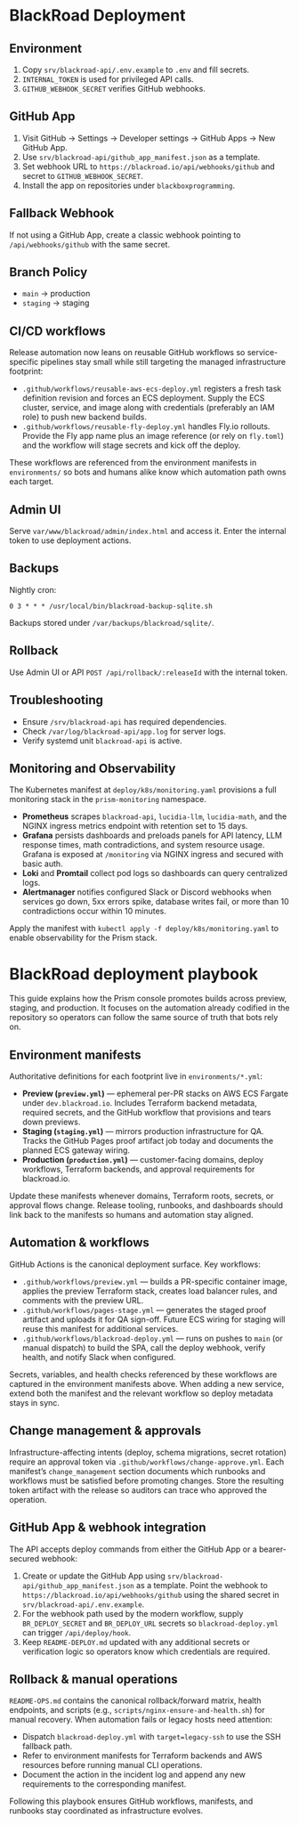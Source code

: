 # BlackRoad Deployment

## Environment

1. Copy `srv/blackroad-api/.env.example` to `.env` and fill secrets.
2. `INTERNAL_TOKEN` is used for privileged API calls.
3. `GITHUB_WEBHOOK_SECRET` verifies GitHub webhooks.

## GitHub App

1. Visit GitHub → Settings → Developer settings → GitHub Apps → New GitHub App.
2. Use `srv/blackroad-api/github_app_manifest.json` as a template.
3. Set webhook URL to `https://blackroad.io/api/webhooks/github` and secret to `GITHUB_WEBHOOK_SECRET`.
4. Install the app on repositories under `blackboxprogramming`.

## Fallback Webhook

If not using a GitHub App, create a classic webhook pointing to `/api/webhooks/github` with the same secret.

## Branch Policy

- `main` → production
- `staging` → staging

## CI/CD workflows

Release automation now leans on reusable GitHub workflows so service-specific
pipelines stay small while still targeting the managed infrastructure footprint:

- `.github/workflows/reusable-aws-ecs-deploy.yml` registers a fresh task
  definition revision and forces an ECS deployment. Supply the ECS cluster,
  service, and image along with credentials (preferably an IAM role) to push new
  backend builds.
- `.github/workflows/reusable-fly-deploy.yml` handles Fly.io rollouts. Provide
  the Fly app name plus an image reference (or rely on `fly.toml`) and the
  workflow will stage secrets and kick off the deploy.

These workflows are referenced from the environment manifests in
`environments/` so bots and humans alike know which automation path owns each
target.

## Admin UI

Serve `var/www/blackroad/admin/index.html` and access it. Enter the internal token to use deployment actions.

## Backups

Nightly cron:
```
0 3 * * * /usr/local/bin/blackroad-backup-sqlite.sh
```
Backups stored under `/var/backups/blackroad/sqlite/`.

## Rollback

Use Admin UI or API `POST /api/rollback/:releaseId` with the internal token.

## Troubleshooting

- Ensure `/srv/blackroad-api` has required dependencies.
- Check `/var/log/blackroad-api/app.log` for server logs.
- Verify systemd unit `blackroad-api` is active.

## Monitoring and Observability

The Kubernetes manifest at `deploy/k8s/monitoring.yaml` provisions a full
monitoring stack in the `prism-monitoring` namespace.

- **Prometheus** scrapes `blackroad-api`, `lucidia-llm`, `lucidia-math`, and the
  NGINX ingress metrics endpoint with retention set to 15 days.
- **Grafana** persists dashboards and preloads panels for API latency, LLM
  response times, math contradictions, and system resource usage. Grafana is
  exposed at `/monitoring` via NGINX ingress and secured with basic auth.
- **Loki** and **Promtail** collect pod logs so dashboards can query centralized
  logs.
- **Alertmanager** notifies configured Slack or Discord webhooks when services
  go down, 5xx errors spike, database writes fail, or more than 10 contradictions
  occur within 10 minutes.

Apply the manifest with `kubectl apply -f deploy/k8s/monitoring.yaml` to enable
observability for the Prism stack.
# BlackRoad deployment playbook

This guide explains how the Prism console promotes builds across preview, staging,
and production. It focuses on the automation already codified in the repository
so operators can follow the same source of truth that bots rely on.

## Environment manifests

Authoritative definitions for each footprint live in `environments/*.yml`:

- **Preview (`preview.yml`)** — ephemeral per-PR stacks on AWS ECS Fargate
  under `dev.blackroad.io`. Includes Terraform backend metadata, required
  secrets, and the GitHub workflow that provisions and tears down previews.
- **Staging (`staging.yml`)** — mirrors production infrastructure for QA. Tracks
  the GitHub Pages proof artifact job today and documents the planned ECS
  gateway wiring.
- **Production (`production.yml`)** — customer-facing domains, deploy workflows,
  Terraform backends, and approval requirements for blackroad.io.

Update these manifests whenever domains, Terraform roots, secrets, or approval
flows change. Release tooling, runbooks, and dashboards should link back to the
manifests so humans and automation stay aligned.

## Automation & workflows

GitHub Actions is the canonical deployment surface. Key workflows:

- `.github/workflows/preview.yml` — builds a PR-specific container image,
  applies the preview Terraform stack, creates load balancer rules, and comments
  with the preview URL.
- `.github/workflows/pages-stage.yml` — generates the staged proof artifact and
  uploads it for QA sign-off. Future ECS wiring for staging will reuse this
  manifest for additional services.
- `.github/workflows/blackroad-deploy.yml` — runs on pushes to `main` (or manual
  dispatch) to build the SPA, call the deploy webhook, verify health, and notify
  Slack when configured.

Secrets, variables, and health checks referenced by these workflows are
captured in the environment manifests above. When adding a new service, extend
both the manifest and the relevant workflow so deploy metadata stays in sync.

## Change management & approvals

Infrastructure-affecting intents (deploy, schema migrations, secret rotation)
require an approval token via `.github/workflows/change-approve.yml`. Each
manifest’s `change_management` section documents which runbooks and workflows
must be satisfied before promoting changes. Store the resulting token artifact
with the release so auditors can trace who approved the operation.

## GitHub App & webhook integration

The API accepts deploy commands from either the GitHub App or a bearer-secured
webhook:

1. Create or update the GitHub App using
   `srv/blackroad-api/github_app_manifest.json` as a template. Point the webhook
   to `https://blackroad.io/api/webhooks/github` using the shared secret in
   `srv/blackroad-api/.env.example`.
2. For the webhook path used by the modern workflow, supply `BR_DEPLOY_SECRET`
   and `BR_DEPLOY_URL` secrets so `blackroad-deploy.yml` can trigger
   `/api/deploy/hook`.
3. Keep `README-DEPLOY.md` updated with any additional secrets or verification
   logic so operators know which credentials are required.

## Rollback & manual operations

`README-OPS.md` contains the canonical rollback/forward matrix, health endpoints,
and scripts (e.g., `scripts/nginx-ensure-and-health.sh`) for manual recovery.
When automation fails or legacy hosts need attention:

- Dispatch `blackroad-deploy.yml` with `target=legacy-ssh` to use the SSH
  fallback path.
- Refer to environment manifests for Terraform backends and AWS resources before
  running manual CLI operations.
- Document the action in the incident log and append any new requirements to the
  corresponding manifest.

Following this playbook ensures GitHub workflows, manifests, and runbooks stay
coordinated as infrastructure evolves.
